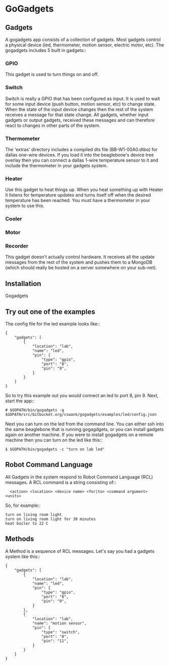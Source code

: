 # GoGadgets


## Gadgets

A gogadgets app consists of a collection of gadgets.  Most gadgets
control a physical device (led, thermometer, motion sensor, electric
motor, etc).  The gogadgets includes 5 built in gadgets::

### GPIO
This gadget is used to turn things on and off.

### Switch
Switch is really a GPIO that has been configured as input.  It is used
to wait for some input device (push button, motion sensor, etc) to change
state.  When the state of the input device changes then the rest of the
system receives a message for that state change.  All gadgets, whether
input gadgets or output gadgets, received these messages and can therefore
react to changes in other parts of the system.

### Thermometer
The 'extras' directory includes a compiled dts file (BB-W1-00A0.dtbo) for dallas 
one-wire devices.  If you load it into the beaglebone's device tree overlay then
you can connect a dallas 1-wire temperature sensor to it and include the thermometer 
in your gadgets system.

### Heater
Use this gadget to heat things up.  When you heat something up with Heater it listens
for temperature updates and turns itself off when the desired temperature has been
reached.  You must have a thermometer in your system to use this.

### Cooler

### Motor

### Recorder
This gadget doesn't actually control hardware.  It receives all the update messages
from the rest of the system and pushes them to a MongoDB (which should really be
hosted on a server somewhere on your sub-net).

## Installation
Gogadgets 

## Try out one of the examples

The config file for the led example looks like::

    {
        "gadgets": [
            {
                "location": "lab",
                "name": "led",
                "pin": {
                    "type": "gpio",
                    "port": "8",
                    "pin": "9",
                }
            }
        ]
    }

So to try this example out you would connect an led to port 8, pin 9.  Next, start the app::

    # $GOPATH/bin/gogadgets -g $GOPATH/src/bitbucket.org/cswank/gogadgets/examples/led/config.json

Next you can turn on the led from the command line.  You can either ssh into the same beaglebone
that is running gogagdgets, or you can install gadgets again on another machine.  If you were
to install gogadgets on a remote machine then you can turn on the led like this::

    $ $GOPATH/bin/gogadgets -c "turn on lab led"

## Robot Command Language


All Gadgets in the system respond to Robot Command Language (RCL) messages.
A RCL command is a string consisting of::

      <action> <location> <device name> <for|to> <command argument> <units>

So, for example::

    turn on living room light
    turn on living room light for 30 minutes
    heat boiler to 22 C

## Methods

A Method is a sequence of RCL messages.  Let's say you had a gadgets system like this::

    {
        "gadgets": [
            {
                "location": "lab",
                "name": "led",
                "pin": {
                    "type": "gpio",
                    "port": "8",
                    "pin": "9",
                }
            },
            {
                "location": "lab",
                "name": "motion sensor",
                "pin": {
                    "type": "switch",
                    "port": "8",
                    "pin": "11",
                }
            }
        ]
    }
